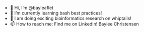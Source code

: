 - 👋 Hi, I’m @bayleaflet
- 🌱 I’m currently learning bash best practices! 
- 🦎 I am doing exciting bioinformatics research on whiptails!
- 📫 How to reach me: Find me on LinkedIn! Baylee Christensen

<!---
bayleaflet/bayleaflet is a ✨ special ✨ repository because its `README.md` (this file) appears on your GitHub profile.
You can click the Preview link to take a look at your changes.
--->
